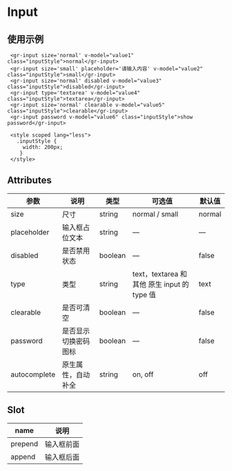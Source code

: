 
# Input

## 使用示例
<template>
  <div style="padding:10px 0">
    <div style="margin-bottom:10px">
      normal: <gr-input size='normal' v-model="value1" class="inputStyle"></gr-input>
    </div>
    <div style="margin-bottom:10px">
      small&nbsp;&nbsp;&nbsp;: <gr-input size='small' placeholder='请输入内容' v-model="value2" class="inputStyle">small</gr-input>
    </div>
    <div style="margin-bottom:10px">
      disabled：<gr-input size='normal' disabled v-model="value3" class="inputStyle"></gr-input>
    </div>
     <div style="margin-bottom:10px">
      textarea：<gr-input type='textarea' v-model="value4" class="inputStyle"></gr-input>
     </div>
     <div style="margin-bottom:10px">
      clearable：<gr-input size='normal' clearable v-model="value5" class="inputStyle">clearable</gr-input>
    </div>
    <div style="margin-bottom:10px">
      show password：<gr-input password v-model="value6" class="inputStyle">show password</gr-input>
    </div>
  </div>
</template>

 ```vue
  <gr-input size='normal' v-model="value1" class="inputStyle">normal</gr-input>
  <gr-input size='small' placeholder='请输入内容' v-model="value2" class="inputStyle">small</gr-input>
  <gr-input size='normal' disabled v-model="value3" class="inputStyle">disabled</gr-input>
  <gr-input type='textarea' v-model="value4" class="inputStyle">textarea</gr-input>
  <gr-input size='normal' clearable v-model="value5" class="inputStyle">clearable</gr-input>
  <gr-input password v-model="value6" class="inputStyle">show password</gr-input>

  <style scoped lang="less">
    .inputStyle {
      width: 200px;
     }
  </style>
 ```

## Attributes
| 参数        | 说明           | 类型    | 可选值                  | 默认值 |
| ---------- | ------------- | ------ | ---------------------- | ----- |
| size        | 尺寸          | string  | normal / small          | normal |
| placeholder | 输入框占位文本 | string | —                        |   —    |
| disabled    | 是否禁用状态   | boolean | —                       | false  |
| type        | 类型          | string | 	text，textarea 和其他 原生 input 的 type 值 | text |
| clearable   | 是否可清空     | boolean | —                       | false  |
| password    | 是否显示切换密码图标| boolean | —                   | false  |
| autocomplete | 原生属性，自动补全 | string  | on, off             | off |

## Slot
|name    	|说明|
| ----------------- | --------------------------  |
|prepend|输入框前面|
|append|输入框后面|

<script>
  export default {
    data(){
      return {
        value1: '',
        value2: '',
        value3: '',
        value4: '',
        value5: '',
        value6: '',
      };
    }
  };
</script>
<style scoped lang="less">
.inputStyle {
  width: 200px;
}
</style>